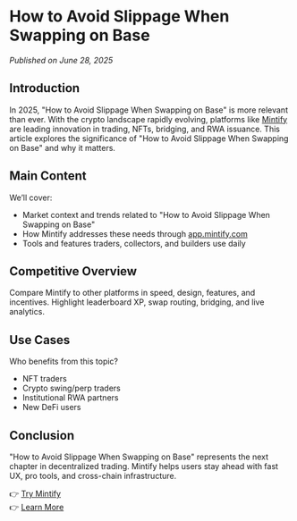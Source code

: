# How to Avoid Slippage When Swapping on Base

*Published on June 28, 2025*

## Introduction

In 2025, "How to Avoid Slippage When Swapping on Base" is more relevant than ever. With the crypto landscape rapidly evolving, platforms like [Mintify](https://mintify.com) are leading innovation in trading, NFTs, bridging, and RWA issuance. This article explores the significance of "How to Avoid Slippage When Swapping on Base" and why it matters.

## Main Content

We’ll cover:
- Market context and trends related to "How to Avoid Slippage When Swapping on Base"
- How Mintify addresses these needs through [app.mintify.com](https://app.mintify.com)
- Tools and features traders, collectors, and builders use daily

## Competitive Overview

Compare Mintify to other platforms in speed, design, features, and incentives. Highlight leaderboard XP, swap routing, bridging, and live analytics.

## Use Cases

Who benefits from this topic?
- NFT traders
- Crypto swing/perp traders
- Institutional RWA partners
- New DeFi users

## Conclusion

"How to Avoid Slippage When Swapping on Base" represents the next chapter in decentralized trading. Mintify helps users stay ahead with fast UX, pro tools, and cross-chain infrastructure.

👉 [Try Mintify](https://app.mintify.com)  
👉 [Learn More](https://mintify.com)